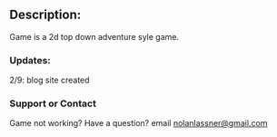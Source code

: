 ## Description:

Game is a 2d top down adventure syle game.

### Updates:

2/9: blog site created



### Support or Contact

Game not working? Have a question? email nolanlassner@gmail.com 
